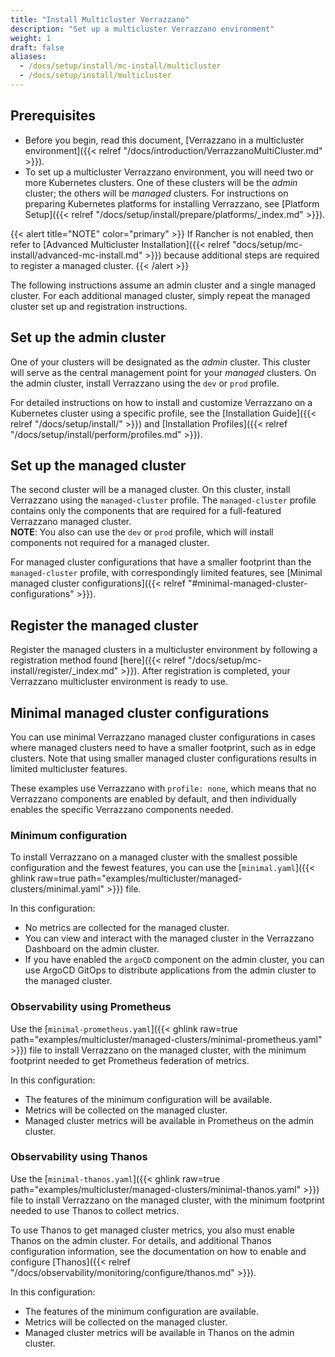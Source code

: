 ```yaml
---
title: "Install Multicluster Verrazzano"
description: "Set up a multicluster Verrazzano environment"
weight: 1
draft: false
aliases:
  - /docs/setup/install/mc-install/multicluster
  - /docs/setup/install/multicluster
---
```


## Prerequisites

- Before you begin, read this document, [Verrazzano in a multicluster environment]({{< relref "/docs/introduction/VerrazzanoMultiCluster.md" >}}).
- To set up a multicluster Verrazzano environment, you will need two or more Kubernetes clusters. One of these clusters
will be the *admin* cluster; the others will be *managed* clusters. For instructions on preparing Kubernetes platforms for installing Verrazzano, see [Platform Setup]({{< relref "/docs/setup/install/prepare/platforms/_index.md" >}}).

{{< alert title="NOTE" color="primary" >}}
If Rancher is not enabled, then refer to [Advanced Multicluster Installation]({{< relref "docs/setup/mc-install/advanced-mc-install.md" >}})
because additional steps are required to register a managed cluster.
{{< /alert >}}

The following instructions assume an admin cluster and a single managed cluster. For each additional managed
cluster, simply repeat the managed cluster set up and registration instructions.

## Set up the admin cluster

One of your clusters will be designated as the *admin* cluster. This cluster will serve as the central management point for your *managed* clusters.
On the admin cluster, install Verrazzano using the `dev` or `prod` profile.

For detailed instructions on how to install and customize Verrazzano on a Kubernetes cluster using a specific profile,
see the [Installation Guide]({{< relref "/docs/setup/install/" >}}) and [Installation Profiles]({{< relref "/docs/setup/install/perform/profiles.md" >}}).

## Set up the managed cluster

The second cluster will be a managed cluster. On this cluster, install Verrazzano using the `managed-cluster` profile.
The `managed-cluster` profile contains only the components that are required for a full-featured Verrazzano managed cluster.
<br>**NOTE**: You also can use the `dev` or `prod` profile, which will install components not required for a managed cluster.

For managed cluster configurations that have a smaller footprint than the `managed-cluster` profile, with correspondingly
limited features, see [Minimal managed cluster configurations]({{< relref "#minimal-managed-cluster-configurations" >}}).

## Register the managed cluster

Register the managed clusters in a multicluster environment by following a registration method found [here]({{< relref "/docs/setup/mc-install/register/_index.md" >}}).
After registration is completed, your Verrazzano multicluster environment is ready to use.

## Minimal managed cluster configurations

You can use minimal Verrazzano managed cluster configurations in cases where managed clusters
need to have a smaller footprint, such as in edge clusters. Note that using smaller managed cluster configurations results in
limited multicluster features.

These examples use Verrazzano with `profile: none`, which means that no Verrazzano components are enabled by default, and
then individually enables the specific Verrazzano components needed.  

### Minimum configuration

To install Verrazzano on a managed cluster with the smallest possible configuration and the fewest features, you can use the [`minimal.yaml`]({{< ghlink raw=true path="examples/multicluster/managed-clusters/minimal.yaml" >}})
file.

In this configuration:
- No metrics are collected for the managed cluster.
- You can view and interact with the managed cluster in the Verrazzano Dashboard on the admin cluster.
- If you have enabled the `argoCD` component on the admin cluster, you can use ArgoCD GitOps to distribute applications from the admin cluster to the managed cluster.

### Observability using Prometheus

Use the [`minimal-prometheus.yaml`]({{< ghlink raw=true path="examples/multicluster/managed-clusters/minimal-prometheus.yaml" >}}) file to install Verrazzano on the managed cluster, with the minimum footprint needed to get Prometheus federation of metrics.

In this configuration:
- The features of the minimum configuration will be available.
- Metrics will be collected on the managed cluster.
- Managed cluster metrics will be available in Prometheus on the admin cluster.

### Observability using Thanos

Use the [`minimal-thanos.yaml`]({{< ghlink raw=true path="examples/multicluster/managed-clusters/minimal-thanos.yaml" >}}) file to install Verrazzano on the managed cluster, with the minimum footprint needed to use Thanos to collect metrics.

To use Thanos to get managed cluster metrics, you also must enable Thanos on the admin cluster. For details,
and additional Thanos configuration information, see the documentation on how to enable and configure [Thanos]({{< relref "/docs/observability/monitoring/configure/thanos.md" >}}).

In this configuration:
- The features of the minimum configuration are available.
- Metrics will be collected on the managed cluster.
- Managed cluster metrics will be available in Thanos on the admin cluster.
